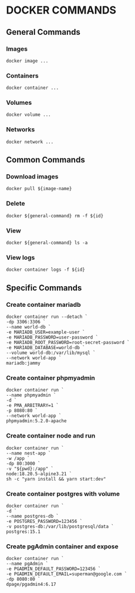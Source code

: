 
# DOCKER COMMANDS

## General Commands

### Images
`docker image ...`

### Containers
`docker container ...`

### Volumes
`docker volume ...`

### Networks
`docker network ...`

## Common Commands

### Download images
`docker pull ${image-name}`

### Delete
`docker ${general-command} rm -f ${id}`

### View
`docker ${general-command} ls -a`

### View logs
`docker container logs -f ${id}`

## Specific Commands

### Create container mariadb
```
docker container run --detach `
-dp 3306:3306 `
--name world-db `
-e MARIADB_USER=example-user `
-e MARIADB_PASSWORD=user-password `
-e MARIADB_ROOT_PASSWORD=root-secret-password `
-e MARIADB_DATABASE=world-db `
--volume world-db:/var/lib/mysql `
--network world-app `
mariadb:jammy
```

### Create container phpmyadmin
```
docker container run `
--name phpmyadmin `
-d `
-e PMA_ARBITRARY=1 `
-p 8080:80 `
--network world-app `
phpmyadmin:5.2.0-apache
```
### Create container node and run
```
docker container run `
--name nest-app `
-w /app `
-dp 80:3000 `
-v "${pwd}:/app" `
node:18.20.5-alpine3.21 `
sh -c "yarn install && yarn start:dev"
```
### Create container postgres with volume
```
docker container run `
-d `
--name postgres-db `
-e POSTGRES_PASSWORD=123456 `
-v postgres-db:/var/lib/postgresql/data `
postgres:15.1
```
### Create pgAdmin container and expose
```
docker container run `
--name pgAdmin `
-e PGADMIN_DEFAULT_PASSWORD=123456 `
-e PGADMIN_DEFAULT_EMAIL=superman@google.com `
-dp 8080:80 `
dpage/pgadmin4:6.17
```